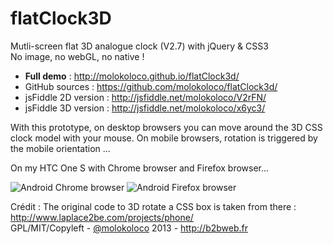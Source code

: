 flatClock3D
===========

Mutli-screen flat 3D analogue clock (V2.7) with jQuery & CSS3  
No image, no webGL, no native !  

- **Full demo** : http://molokoloco.github.io/flatClock3d/
- GitHub sources : https://github.com/molokoloco/flatClock3d/
- jsFiddle 2D version :  http://jsfiddle.net/molokoloco/V2rFN/
- jsFiddle 3D version :  http://jsfiddle.net/molokoloco/x6yc3/
 
With this prototype,  on desktop browsers you can move around  the 3D CSS clock model with your mouse. On mobile browsers, rotation is triggered by the mobile orientation …
 
On my HTC One S with Chrome browser and Firefox browser…
 
![Android  Chrome browser](http://www.b2bweb.fr/wp-content/uploads/2013-05-30_15-33-35-270x480.png) 
![Android Firefox browser](http://www.b2bweb.fr/wp-content/uploads/2013-05-30_15-37-26-270x480.png) 
 
Crédit : The original code to 3D rotate a CSS box is taken from there : http://www.laplace2be.com/projects/phone/   
GPL/MIT/Copyleft - [@molokoloco](https://twitter.com/#!/molokoloco/) 2013 - <http://b2bweb.fr>
